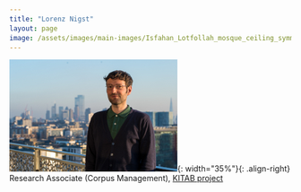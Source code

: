 ```yaml
---
title: "Lorenz Nigst"
layout: page
image: /assets/images/main-images/Isfahan_Lotfollah_mosque_ceiling_symmetric_narrow_border.png
---
```


![](/assets/images/team/Lorenz.jpg){: width="35%"}{: .align-right} 
Research Associate (Corpus Management), [KITAB project](https://kitab-project.org/)